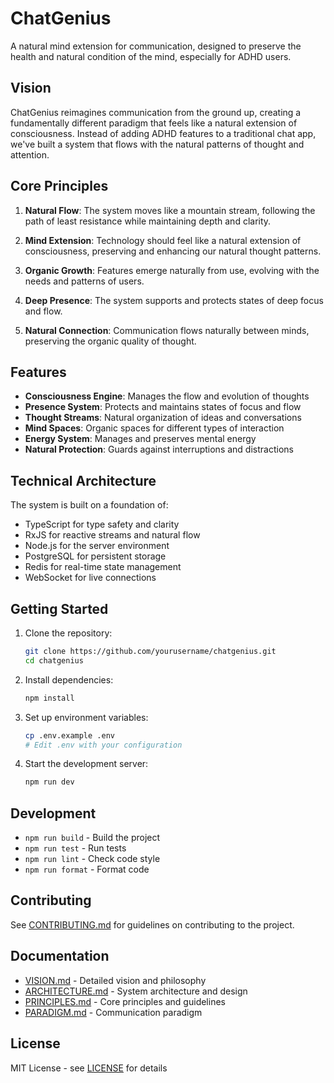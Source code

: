 # ChatGenius

A natural mind extension for communication, designed to preserve the health and natural condition of the mind, especially for ADHD users.

## Vision

ChatGenius reimagines communication from the ground up, creating a fundamentally different paradigm that feels like a natural extension of consciousness. Instead of adding ADHD features to a traditional chat app, we've built a system that flows with the natural patterns of thought and attention.

## Core Principles

1. **Natural Flow**: The system moves like a mountain stream, following the path of least resistance while maintaining depth and clarity.

2. **Mind Extension**: Technology should feel like a natural extension of consciousness, preserving and enhancing our natural thought patterns.

3. **Organic Growth**: Features emerge naturally from use, evolving with the needs and patterns of users.

4. **Deep Presence**: The system supports and protects states of deep focus and flow.

5. **Natural Connection**: Communication flows naturally between minds, preserving the organic quality of thought.

## Features

- **Consciousness Engine**: Manages the flow and evolution of thoughts
- **Presence System**: Protects and maintains states of focus and flow
- **Thought Streams**: Natural organization of ideas and conversations
- **Mind Spaces**: Organic spaces for different types of interaction
- **Energy System**: Manages and preserves mental energy
- **Natural Protection**: Guards against interruptions and distractions

## Technical Architecture

The system is built on a foundation of:

- TypeScript for type safety and clarity
- RxJS for reactive streams and natural flow
- Node.js for the server environment
- PostgreSQL for persistent storage
- Redis for real-time state management
- WebSocket for live connections

## Getting Started

1. Clone the repository:
   ```bash
   git clone https://github.com/yourusername/chatgenius.git
   cd chatgenius
   ```

2. Install dependencies:
   ```bash
   npm install
   ```

3. Set up environment variables:
   ```bash
   cp .env.example .env
   # Edit .env with your configuration
   ```

4. Start the development server:
   ```bash
   npm run dev
   ```

## Development

- `npm run build` - Build the project
- `npm run test` - Run tests
- `npm run lint` - Check code style
- `npm run format` - Format code

## Contributing

See [CONTRIBUTING.md](CONTRIBUTING.md) for guidelines on contributing to the project.

## Documentation

- [VISION.md](VISION.md) - Detailed vision and philosophy
- [ARCHITECTURE.md](ARCHITECTURE.md) - System architecture and design
- [PRINCIPLES.md](PRINCIPLES.md) - Core principles and guidelines
- [PARADIGM.md](PARADIGM.md) - Communication paradigm

## License

MIT License - see [LICENSE](LICENSE) for details 